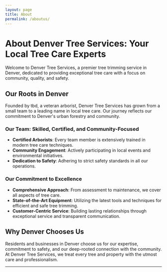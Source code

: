 ```yaml
---
layout: page
title: About
permalink: /aboutus/
---
```



# **About Denver Tree Services: Your Local Tree Care Experts**

Welcome to Denver Tree Services, a premier tree trimming service in Denver, dedicated to providing exceptional tree care with a focus on community, quality, and safety.

## **Our Roots in Denver**

Founded by tbd, a veteran arborist, Denver Tree Services has grown from a small team to a leading name in local tree care. Our journey reflects our commitment to Denver's urban forestry and community.

### **Our Team: Skilled, Certified, and Community-Focused**

- **Certified Arborists**: Every team member is extensively trained in modern tree care techniques.
- **Community Engagement**: Actively participating in local events and environmental initiatives.
- **Dedication to Safety**: Adhering to strict safety standards in all our operations.

### **Our Commitment to Excellence**

- **Comprehensive Approach**: From assessment to maintenance, we cover all aspects of tree care.
- **State-of-the-Art Equipment**: Utilizing the latest tools and techniques for efficient and safe tree trimming.
- **Customer-Centric Service**: Building lasting relationships through exceptional service and transparent communication.

## **Why Denver Chooses Us**

Residents and businesses in Denver choose us for our expertise, commitment to safety, and our deep-rooted connection with the community. At Denver Tree Services, we treat every tree and property with the utmost care and professionalism.

---

